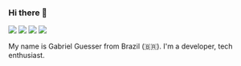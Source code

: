 ### Hi there 👋

<p><img src="http://views.whatilearened.today/views/github/gdguesser/views.svg"/> 
<a href="https://github.com/gdguesser/"><img src="https://img.shields.io/github/followers/gdguesser?color=%234CC61E&label=GitHub%20Followers%20%3A"/></a>
<img src="https://img.shields.io/badge/Back End-Java-f55247"/>
<a href="https://github.com/gdguesser?tab=repositories"><img src="https://badges.frapsoft.com/os/v2/open-source.svg?v=103"/></a></p>


My name is Gabriel Guesser from Brazil (🇧🇷). I'm a developer, tech enthusiast. 
